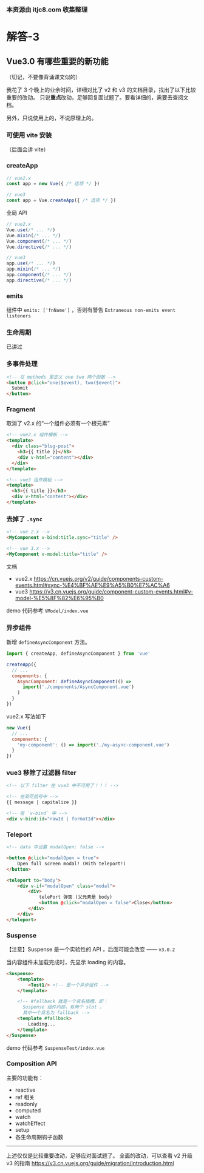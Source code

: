 ### 本资源由 itjc8.com 收集整理
# 解答-3 

## Vue3.0 有哪些重要的新功能

（切记，不要像背诵课文似的）

我花了 3 个晚上的业余时间，详细对比了 v2 和 v3 的文档目录，找出了以下比较重要的改动。
只说**重点**改动，足够回复面试题了。要看详细的，需要去查阅文档。

另外，只说使用上的，不说原理上的。

### 可使用 vite 安装

（后面会讲 vite）

### createApp

```js
// vue2.x
const app = new Vue({ /* 选项 */ })

// vue3
const app = Vue.createApp({ /* 选项 */ })
```

全局 API

```js
// vue2.x
Vue.use(/* ... */)
Vue.mixin(/* ... */)
Vue.component(/* ... */)
Vue.directive(/* ... */)

// vue3
app.use(/* ... */)
app.mixin(/* ... */)
app.component(/* ... */)
app.directive(/* ... */)
```

### emits

组件中 `emits: ['fnName']` ，否则有警告 `Extraneous non-emits event listeners`

### 生命周期

已讲过

### 多事件处理

```html
<!-- 在 methods 里定义 one two 两个函数 -->
<button @click="one($event), two($event)">
  Submit
</button>
```

### Fragment

取消了 v2.x 的“一个组件必须有一个根元素”

```html
<!-- vue2.x 组件模板 -->
<template>
  <div class="blog-post">
    <h3>{{ title }}</h3>
    <div v-html="content"></div>
  </div>
</template>

<!-- vue3 组件模板 -->
<template>
  <h3>{{ title }}</h3>
  <div v-html="content"></div>
</template>
```

### 去掉了 `.sync`

```html
<!-- vue 2.x -->
<MyComponent v-bind:title.sync="title" />

<!-- vue 3.x -->
<MyComponent v-model:title="title" />
```

文档
- vue2.x https://cn.vuejs.org/v2/guide/components-custom-events.html#sync-%E4%BF%AE%E9%A5%B0%E7%AC%A6
- vue3 https://v3.cn.vuejs.org/guide/component-custom-events.html#v-model-%E5%8F%82%E6%95%B0

demo 代码参考 `VModel/index.vue`

### 异步组件

新增 `defineAsyncComponent` 方法。

```js
import { createApp, defineAsyncComponent } from 'vue'

createApp({
  // ...
  components: {
    AsyncComponent: defineAsyncComponent(() =>
      import('./components/AsyncComponent.vue')
    )
  }
})
```

vue2.x 写法如下

```js
new Vue({
  // ...
  components: {
    'my-component': () => import('./my-async-component.vue')
  }
})
```

### vue3 移除了过滤器 filter

```html
<!-- 以下 filter 在 vue3 中不可用了！！！ -->

<!-- 在双花括号中 -->
{{ message | capitalize }}

<!-- 在 `v-bind` 中 -->
<div v-bind:id="rawId | formatId"></div>
```

### Teleport

```html
<!-- data 中设置 modalOpen: false -->

<button @click="modalOpen = true">
    Open full screen modal! (With teleport!)
</button>

<teleport to="body">
    <div v-if="modalOpen" class="modal">
        <div>
            telePort 弹窗 (父元素是 body)
            <button @click="modalOpen = false">Close</button>
        </div>
    </div>
</teleport>
```

### Suspense

【注意】Suspense 是一个实验性的 API ，后面可能会改变 —— `v3.0.2`

当内容组件未加载完成时，先显示 loading 的内容。

```html
<Suspense>
    <template>
        <Test1/> <!-- 是一个异步组件 -->
    </template>

    <!-- #fallback 就是一个具名插槽。即：
      Suspense 组件内部，有两个 slot ，
      其中一个具名为 fallback -->
    <template #fallback>
        Loading...
    </template>
</Suspense>
```

demo 代码参考 `SuspenseTest/index.vue`

### Composition API

主要的功能有：
- reactive
- ref 相关
- readonly
- computed
- watch
- watchEffect
- setup
- 各生命周期钩子函数

-----

上述仅仅是比较重要改动，足够应对面试题了。
全面的改动，可以查看 v2 升级 v3 的指南 https://v3.cn.vuejs.org/guide/migration/introduction.html
